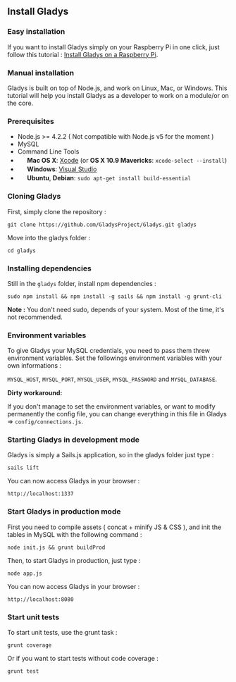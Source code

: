 ## Install Gladys


### Easy installation

If you want to install Gladys simply on your Raspberry Pi in one click, just follow this tutorial : [Install Gladys on a Raspberry Pi](http://gladysproject.com/en/installation).


### Manual installation

Gladys is built on top of Node.js, and work on Linux, Mac, or Windows. This tutorial will help you install Gladys as a developer to work on a module/or on the core. 

### Prerequisites

- Node.js >= 4.2.2 ( Not compatible with Node.js v5 for the moment )
- MySQL
- Command Line Tools
 - <img src="https://developer.gladysproject.com/assets/images/documentation/apple.gif" height="17">&nbsp;**Mac OS X**: [Xcode](https://itunes.apple.com/us/app/xcode/id497799835?mt=12) (or **OS X 10.9 Mavericks**: `xcode-select --install`)
 - <img src="https://developer.gladysproject.com/assets/images/documentation/windows.jpg" height="17">&nbsp;**Windows**: [Visual Studio](http://www.visualstudio.com/downloads/download-visual-studio-vs#d-express-windows-8)
 - <img src="https://developer.gladysproject.com/assets/images/documentation/ubuntu.jpg" height="17">&nbsp;**Ubuntu**, **Debian**: `sudo apt-get install build-essential`

### Cloning Gladys

First, simply clone the repository : 

```
git clone https://github.com/GladysProject/Gladys.git gladys
```

Move into the gladys folder :

```
cd gladys
```


### Installing dependencies

Still in the `gladys` folder, install npm dependencies : 

```
sudo npm install && npm install -g sails && npm install -g grunt-cli
``` 

**Note :** You don't need sudo, depends of your system. Most of the time, it's not recommended.

### Environment variables

To give Gladys your MySQL credentials, you need to pass them threw environment variables. Set the followings environment variables with your own informations :

`MYSQL_HOST`, `MYSQL_PORT`, `MYSQL_USER`, `MYSQL_PASSWORD` and `MYSQL_DATABASE`.

**Dirty workaround:**

If you don't manage to set the environment variables, or want to modify permanently the config file, you can change everything in this file in Gladys => `config/connections.js`.


### Starting Gladys in development mode

Gladys is simply a Sails.js application, so in the gladys folder just type : 

```
sails lift
```

You can now access Gladys in your browser :

```
http://localhost:1337
```

### Start Gladys in production mode


First you need to compile assets ( concat + minify JS & CSS ), and init the tables in MySQL with the following command : 

```
node init.js && grunt buildProd
```

Then, to start Gladys in production, just type : 

```
node app.js
```

You can now access Gladys in your browser : 

```
http://localhost:8080
```


### Start unit tests

To start unit tests, use the grunt task :

```
grunt coverage
```

Or if you want to start tests without code coverage : 

```
grunt test
```
